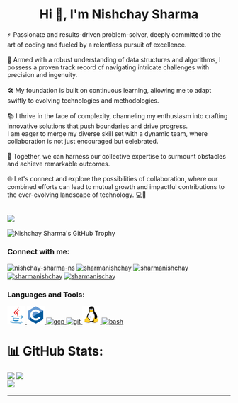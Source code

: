 <h1 align="center">Hi 👋, I'm Nishchay Sharma</h1>
⚡ Passionate and results-driven problem-solver, deeply committed to the art of coding and fueled by a relentless pursuit of excellence. <br><br>🎯 Armed with a robust understanding of data structures and algorithms, I possess a proven track record of navigating intricate challenges with precision and ingenuity.<br><br>🛠️ My foundation is built on continuous learning, allowing me to adapt swiftly to evolving technologies and methodologies. <br><br>📚 I thrive in the face of complexity, channeling my enthusiasm into crafting innovative solutions that push boundaries and drive progress.<br>I am eager to merge my diverse skill set with a dynamic team, where collaboration is not just encouraged but celebrated. <br><br>🤝 Together, we can harness our collective expertise to surmount obstacles and achieve remarkable outcomes.<br><br>🌐 Let's connect and explore the possibilities of collaboration, where our combined efforts can lead to mutual growth and impactful contributions to the ever-evolving landscape of technology. 💻🚀
</br>
</br>

[![](https://visitcount.itsvg.in/api?id=SharmaNishchay&icon=2&color=12)](https://visitcount.itsvg.in)
</br>

![Nishchay Sharma's GitHub Trophy](https://github-profile-trophy.vercel.app/?username=SharmaNishchay&theme=juicyfresh&no-bg=true)


<h3 align="left">Connect with me:</h3>
<p align="left">
<a href="https://linkedin.com/in/nishchay-sharma-ns" target="blank"><img align="center" src="https://raw.githubusercontent.com/rahuldkjain/github-profile-readme-generator/master/src/images/icons/Social/linked-in-alt.svg" alt="nishchay-sharma-ns" height="30" width="40" /></a>
<a href="https://www.leetcode.com/sharmanishchay" target="blank"><img align="center" src="https://raw.githubusercontent.com/rahuldkjain/github-profile-readme-generator/master/src/images/icons/Social/leet-code.svg" alt="sharmanishchay" height="30" width="40" /></a>
<a href="https://codeforces.com/profile/sharmanishchay" target="blank"><img align="center" src="https://raw.githubusercontent.com/rahuldkjain/github-profile-readme-generator/master/src/images/icons/Social/codeforces.svg" alt="sharmanishchay" height="30" width="40" /></a>
<a href="https://auth.geeksforgeeks.org/user/sharmanishchay" target="blank"><img align="center" src="https://raw.githubusercontent.com/rahuldkjain/github-profile-readme-generator/master/src/images/icons/Social/geeks-for-geeks.svg" alt="sharmanishchay" height="30" width="40" /></a>
<a href="https://www.codechef.com/users/sharmanischay" target="blank"><img align="center" src="https://cdn.jsdelivr.net/npm/simple-icons@3.1.0/icons/codechef.svg" alt="sharmanischay" height="30" width="40" /></a>
</p>

<h3 align="left">Languages and Tools:</h3>
<p align="left"> <a href="https://www.java.com" target="_blank" rel="noreferrer"> <img src="https://raw.githubusercontent.com/devicons/devicon/master/icons/java/java-original.svg" alt="java" width="40" height="40"/> </a> <a href="https://www.cprogramming.com/" target="_blank" rel="noreferrer"> <img src="https://raw.githubusercontent.com/devicons/devicon/master/icons/c/c-original.svg" alt="c" width="40" height="40"/> </a> <a href="https://cloud.google.com" target="_blank" rel="noreferrer"> <img src="https://www.vectorlogo.zone/logos/google_cloud/google_cloud-icon.svg" alt="gcp" width="40" height="40"/> </a> <a href="https://git-scm.com/" target="_blank" rel="noreferrer"> <img src="https://www.vectorlogo.zone/logos/git-scm/git-scm-icon.svg" alt="git" width="40" height="40"/> </a> <a href="https://www.linux.org/" target="_blank" rel="noreferrer"> <img src="https://raw.githubusercontent.com/devicons/devicon/master/icons/linux/linux-original.svg" alt="linux" width="40" height="40"/> </a> <a href="https://www.gnu.org/software/bash/" target="_blank" rel="noreferrer"> <img src="https://www.vectorlogo.zone/logos/gnu_bash/gnu_bash-icon.svg" alt="bash" width="40" height="40"/> </a></p>

# 📊 GitHub Stats:
![](https://github-readme-stats.vercel.app/api?username=sharmanishchay&show_icons=true&locale=en&theme=dark&include_all_commits=true&count_private=true&PAT_1)
![](https://github-readme-streak-stats.herokuapp.com/?user=sharmanishchay&theme=dark&hide_border=false)<br/>
![](https://github-readme-stats.vercel.app/api/top-langs?username=sharmanishchay&show_icons=true&locale=en&layout=compact&theme=dark)


---
<!-- Proudly created with GPRM ( https://gprm.itsvg.in ) -->
